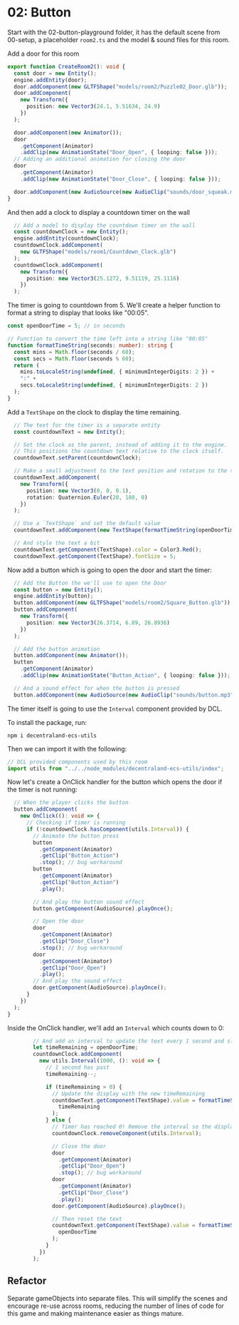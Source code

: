 # 02: Button

Start with the 02-button-playground folder, it has the default scene from 00-setup, a placeholder `room2.ts` and the model & sound files for this room.

Add a door for this room

```typescript
export function CreateRoom2(): void {
  const door = new Entity();
  engine.addEntity(door);
  door.addComponent(new GLTFShape("models/room2/Puzzle02_Door.glb"));
  door.addComponent(
    new Transform({
      position: new Vector3(24.1, 5.51634, 24.9)
    })
  );

  door.addComponent(new Animator());
  door
    .getComponent(Animator)
    .addClip(new AnimationState("Door_Open", { looping: false }));
  // Adding an additional animation for closing the door
  door
    .getComponent(Animator)
    .addClip(new AnimationState("Door_Close", { looping: false }));

  door.addComponent(new AudioSource(new AudioClip("sounds/door_squeak.mp3")));
}
```

And then add a clock to display a countdown timer on the wall

```typescript
  // Add a model to display the countdown timer on the wall
  const countdownClock = new Entity();
  engine.addEntity(countdownClock);
  countdownClock.addComponent(
    new GLTFShape("models/room1/Countdown_Clock.glb")
  );
  countdownClock.addComponent(
    new Transform({
      position: new Vector3(25.1272, 9.51119, 25.1116)
    })
  );
```

The timer is going to countdown from 5.  We'll create a helper function to format a string to display that looks like "00:05".

```typescript
const openDoorTime = 5; // in seconds

// Function to convert the time left into a string like "00:05"
function formatTimeString(seconds: number): string {
  const mins = Math.floor(seconds / 60);
  const secs = Math.floor(seconds % 60);
  return (
    mins.toLocaleString(undefined, { minimumIntegerDigits: 2 }) +
    ":" +
    secs.toLocaleString(undefined, { minimumIntegerDigits: 2 })
  );
}
```

Add a `TextShape` on the clock to display the time remaining.

```typescript
  // The text for the timer is a separate entity
  const countdownText = new Entity();

  // Set the clock as the parent, instead of adding it to the engine.
  // This positions the countdown text relative to the clock itself.
  countdownText.setParent(countdownClock);

  // Make a small adjustment to the text position and rotation to the text
  countdownText.addComponent(
    new Transform({
      position: new Vector3(0, 0, 0.1),
      rotation: Quaternion.Euler(20, 180, 0)
    })
  );

  // Use a `TextShape` and set the default value
  countdownText.addComponent(new TextShape(formatTimeString(openDoorTime)));

  // And style the text a bit
  countdownText.getComponent(TextShape).color = Color3.Red();
  countdownText.getComponent(TextShape).fontSize = 5;
```

Now add a button which is going to open the door and start the timer:

```typescript
  // Add the Button the we'll use to open the Door
  const button = new Entity();
  engine.addEntity(button);
  button.addComponent(new GLTFShape("models/room2/Square_Button.glb"));
  button.addComponent(
    new Transform({
      position: new Vector3(26.3714, 6.89, 26.8936)
    })
  );

  // Add the button animation
  button.addComponent(new Animator());
  button
    .getComponent(Animator)
    .addClip(new AnimationState("Button_Action", { looping: false }));

  // And a sound effect for when the button is pressed
  button.addComponent(new AudioSource(new AudioClip("sounds/button.mp3")));
```

The timer itself is going to use the `Interval` component provided by DCL. 

To install the package, run:

```shell
npm i decentraland-ecs-utils
```

Then we can import it with the following:

```typescript
// DCL provided components used by this room
import utils from "../../node_modules/decentraland-ecs-utils/index";
```

Now let's create a OnClick handler for the button which opens the door if the timer is not running:

```typescript
  // When the player clicks the button
  button.addComponent(
    new OnClick((): void => {
      // Checking if timer is running
      if (!countdownClock.hasComponent(utils.Interval)) {
        // Animate the button press
        button
          .getComponent(Animator)
          .getClip("Button_Action")
          .stop(); // bug workaround
        button
          .getComponent(Animator)
          .getClip("Button_Action")
          .play();

        // And play the button sound effect
        button.getComponent(AudioSource).playOnce();

        // Open the door
        door
          .getComponent(Animator)
          .getClip("Door_Close")
          .stop(); // bug workaround
        door
          .getComponent(Animator)
          .getClip("Door_Open")
          .play();
        // And play the sound effect
        door.getComponent(AudioSource).playOnce();
      }
    })
  );
}
```

Inside the OnClick handler, we'll add an `Interval` which counts down to 0:

```typescript
        // And add an interval to update the text every 1 second and slam the door again when time runs out
        let timeRemaining = openDoorTime;
        countdownClock.addComponent(
          new utils.Interval(1000, (): void => {
            // 1 second has past
            timeRemaining--;

            if (timeRemaining > 0) {
              // Update the display with the new timeRemaining
              countdownText.getComponent(TextShape).value = formatTimeString(
                timeRemaining
              );
            } else {
              // Timer has reached 0! Remove the interval so the display does not go negative
              countdownClock.removeComponent(utils.Interval);

              // Close the door
              door
                .getComponent(Animator)
                .getClip("Door_Open")
                .stop(); // bug workaround
              door
                .getComponent(Animator)
                .getClip("Door_Close")
                .play();
              door.getComponent(AudioSource).playOnce();

              // Then reset the text
              countdownText.getComponent(TextShape).value = formatTimeString(
                openDoorTime
              );
            }
          })
        );
```

## Refactor

Separate gameObjects into separate files.  This will simplify the scenes and encourage re-use across rooms, reducing the number of lines of code for this game and making maintenance easier as things mature. 